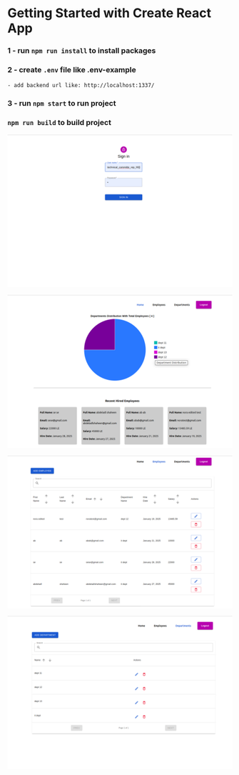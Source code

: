 # Getting Started with Create React App

### 1 - run `npm run install` to install packages

### 2 - create `.env` file like .env-example

    - add backend url like: http://localhost:1337/

### 3 - run `npm start` to run project

### `npm run build` to build project

![Project login](./result_images/login.png)

![Project login](./result_images/dashboard.png)

![Project login](./result_images/employees.png)

![Project login](./result_images/departments.png)
